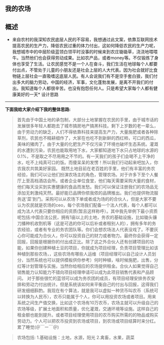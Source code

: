 我的农场
------

## 概述


* 来自农村的我深知农民底层人民的不容易，我想通过此文案，依靠互联网技术提高农民的生产力，降低农民过重的体力付出，这如何降低农民的生产力呢，我想城市中的中层阶级蓝领白领平时没事的时候来到农庄锄锄草，浇浇地喂喂牛。当然他们也会获得劳动成果。比如农产品，或者money等。不仅锻炼了身体也享受了生活。让农民感觉不是一个人在奋斗，我们生活在地球每个人都要付出点，不管处于儿童的小朋友还是社会上层的人大代表。因为社会就好比食物链上层社会一直吸嗜这底层人民。有人会说我们有不是空手套白狼，我们付出多大的脑力劳动，中国的经济，军事，文化蓬勃发展，是离不开我们的付出。我知道每个人都很辛苦。也没有抱怨任何人。只是希望大家每个人都有健康美好的一天*
设计思路
------------
**下面我给大家介绍下我的整体思路:**
>首先由于中国土地的承包制，大部分土地掌握在农民的手里，由于城市话的发展很多年轻人都跑去了城市搞房地产搞黑科技。剩下上岁数的老一辈么，由于劳动力的缺乏，人们不得依靠科技来提高生产力，大量施肥或者各种除草剂，农民也不精耕细作了，大家在也吃不到新鲜的西红柿，可口的西瓜，美味的猪肉了。由于大量的化肥生产不仅污染了环境也破坏生态系统。灌溉的水遭到污染，农民也能取用地下水，大家都知道地下水只占地球的水源的0.1%，不是取之不尽用用之不节的。有一天我们的孩子们会喝不上干净的水，吃不上纯真可口的饭。而傻呆呆的发愣！所以我们行动起来吧加入，你农我农共筑美好家园。
>既然土地目前在老百姓的手里，他们有丰富的务农经验，我们可以让他们扮演农场主的角色，管理农场。对于许多下至个人餐厅上至高档酒店会所。或者企业单位食堂，他们每天需要采购大量的食材，他们每天没买到实惠健康的食品而发愁。我们可以保证注册我们的农场品无添加无刺激纯天然。最好能已品牌你侬我侬的品牌推出。我们也提供物流服务送'菜’到门。采购可以从农场下单或者成为场的的合伙人，但是大家不要认为农民就是农场的ceo，每个农场我们配备一个法人代表，每个人都可以成为法人代表只要你相应的资质(暂且这样称呼）。其中我先举例下最小资质呢包括:中国合法公民，拥有1亩以上的土地，务农的基础设施，比如锄头镰刀播种机收割机等（这是可选的你可以后补或者租别人的），拥有多年的务农经验，或者有专业的务农团队等。你们会想农场法人代表没戏了。不要灰心你可能成为合伙人，你可以投资自己的财力或者物力。最终你会获得一定回报，回报是根据你的付出成正比。除了这之外合伙人还有创建项目的功能，如果你创建种植土豆的项目，你就成为项目经理，负责项目管理比如该种植到那些农场，，这些农场有哪些人运维（项目经理可以自己设计人员划分，当然系统也可以提供模板供你参考）何时种植，啥时候施肥，出售，分红等计划管理与实施，当然你给相应的农场提供租金。合伙人如果觉得自己销售能力认知能力不错向项目经理申请可以成为此项目销售代表和产品顾问。
>对于那些很忙的蓝领可以成为务农团的成员，有项目经理安排务农安排和劳动力付出统计。但是系统该如何来平衡自己的付出与回报，这得我们研发细细斟酌。我现在有个算法，就是我可以虚拟一种货币叫农币（系统可以转换为人民币），农币只能属于个人，你可以用投资农场或者项目。用来系统之间生产值交换，比如这个农场有10万农币，农场主就可以升级自己的农场等级，扩展土地面积和质量，优化灌溉，交通环境等设施。这样自己的租金额也能到提升。或者项目经理使用项目的农币购买所需的的物品或购买劳动力。个人可以把农币投资到农场或项目，到农场或项目结算时来分红。累了睡觉(＠￣ー￣＠)

>农场包括:
1.基础设施：土地，水源，阳光
2.禽畜，水果，蔬菜
